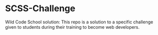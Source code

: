 # SCSS-Challenge

Wild Code School solution: This repo is a solution to a specific challenge given to students during their training to become web developers.
